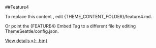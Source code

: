 ##Feature4

To replace this content , edit {THEME_CONTENT_FOLDER}/feature4.md.

Or point the {FEATURE4} Embed Tag to a different file by editing ThemeSeattle/config.json.

[View details &raquo;{: .btn}](#)
